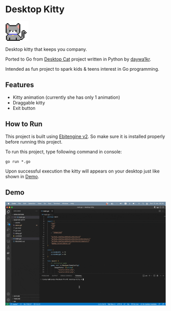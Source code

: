 # Desktop Kitty

![Kitty](docs/idling.gif)

Desktop kitty that keeps you company.

Ported to Go from [Desktop Cat](https://github.com/daywa1kr/Desktop-Cat) project written in Python by [daywa1kr](https://github.com/daywa1kr).

Intended as fun project to spark kids & teens interest in Go programming.

## Features

- Kitty animation (currently she has only 1 animation)
- Draggable kitty
- Exit button

## How to Run

This project is built using [Ebitengine v2](https://ebitengine.org/). So make sure it is installed properly before running this project.

To run this project, type following command in console:

```
go run *.go
```

Upon successful execution the kitty will appears on your desktop just like shown in [Demo](#demo).

## Demo

![Demo](docs/demo.gif)